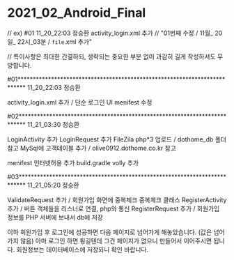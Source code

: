 # 2021_02_Android_Final

// ex) #01 11_20_22:03 정승환 activity_login.xml 추가
// "01번째 수정 / 11월_ 20일_ 22시_03분 / `file`.xml 추가"

// 특이사항은 최대한 간결하되, 생략되는 중요한 부분 없이 과감히 길게 작성하셔도 무방합니다.



#01**************************************************************************
11_20_22:03 정승환


activity_login.xml 추가 / 단순 로그인 UI
menifest 수정

#02**************************************************************************
11_21_03:30 정승환


LoginActivity       추가
LoginRequest        추가
FileZila php*3 업로드 / dothome_db 폴더 참고
MySql에 고객테이블 추가 / olive0912.dothome.co.kr 참고

menifest        인터넷허용 추가
build.gradle    volly 추가

#03**************************************************************************
11_21_05:20 정승환


ValidateRequest     추가 / 회원가입 화면에 중복체크 중복체크 클래스
RegisterActivity    추가 / 버튼 객체들을 리스너로 연결, php와 통신
RegisterRequest     추가 / 회원가입 정보를 PHP 서버에 보내서 db에 저장

이하 회원가입 후 로그인에 성공하면 다음 페이지로 넘어가게 해놓았습니다.
(값은 넘어가지 않음)
아마 로그인 하면 튕길텐데 그건 페이지가 없으니 만들어서 이어주시면 됩니다.
회원정보는 데이터베이스에 저장되니 확인 바랍니다.

